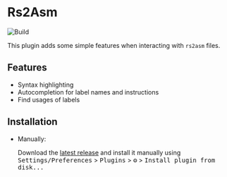 # Rs2Asm

![Build](https://github.com/Joshua-F/rs2asm-intellij-plugin/workflows/Build/badge.svg)
<!--
[![Version](https://img.shields.io/jetbrains/plugin/v/PLUGIN_ID.svg)](https://plugins.jetbrains.com/plugin/PLUGIN_ID)
[![Downloads](https://img.shields.io/jetbrains/plugin/d/PLUGIN_ID.svg)](https://plugins.jetbrains.com/plugin/PLUGIN_ID)
-->

<!-- Plugin description -->
This plugin adds some simple features when interacting with `rs2asm` files.
<!-- Plugin description end -->

## Features

- Syntax highlighting
- Autocompletion for label names and instructions
- Find usages of labels

## Installation

<!--
- Using IDE built-in plugin system:

  <kbd>Settings/Preferences</kbd> > <kbd>Plugins</kbd> > <kbd>Marketplace</kbd> > <kbd>Search for "Rs2Asm"</kbd> >
  <kbd>Install Plugin</kbd>
-->

- Manually:

  Download the [latest release](https://github.com/Joshua-F/rs2asm-intellij-plugin/releases/latest) and install it manually using
  <kbd>Settings/Preferences</kbd> > <kbd>Plugins</kbd> > <kbd>⚙️</kbd> > <kbd>Install plugin from disk...</kbd>

